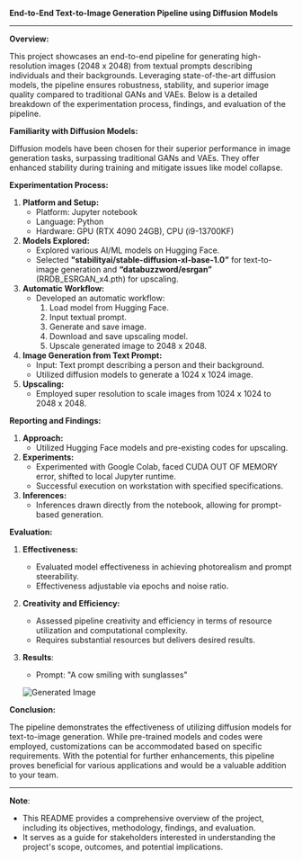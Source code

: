 **End-to-End Text-to-Image Generation Pipeline using Diffusion Models**

---

**Overview:**

This project showcases an end-to-end pipeline for generating high-resolution images (2048 x 2048) from textual prompts describing individuals and their backgrounds. Leveraging state-of-the-art diffusion models, the pipeline ensures robustness, stability, and superior image quality compared to traditional GANs and VAEs. Below is a detailed breakdown of the experimentation process, findings, and evaluation of the pipeline.

**Familiarity with Diffusion Models:**

Diffusion models have been chosen for their superior performance in image generation tasks, surpassing traditional GANs and VAEs. They offer enhanced stability during training and mitigate issues like model collapse.

**Experimentation Process:**

1. **Platform and Setup:**
    - Platform: Jupyter notebook
    - Language: Python
    - Hardware: GPU (RTX 4090 24GB), CPU (i9-13700KF)
2. **Models Explored:**
    - Explored various AI/ML models on Hugging Face.
    - Selected **"stabilityai/stable-diffusion-xl-base-1.0”** for text-to-image generation and **“databuzzword/esrgan”** (RRDB_ESRGAN_x4.pth) for upscaling.
3. **Automatic Workflow:**
    - Developed an automatic workflow:
        1. Load model from Hugging Face.
        2. Input textual prompt.
        3. Generate and save image.
        4. Download and save upscaling model.
        5. Upscale generated image to 2048 x 2048.
4. **Image Generation from Text Prompt:**
    - Input: Text prompt describing a person and their background.
    - Utilized diffusion models to generate a 1024 x 1024 image.
5. **Upscaling:**
    - Employed super resolution to scale images from 1024 x 1024 to 2048 x 2048.

**Reporting and Findings:**

1. **Approach:**
    - Utilized Hugging Face models and pre-existing codes for upscaling.
2. **Experiments:**
    - Experimented with Google Colab, faced CUDA OUT OF MEMORY error, shifted to local Jupyter runtime.
    - Successful execution on workstation with specified specifications.
3. **Inferences:**
    - Inferences drawn directly from the notebook, allowing for prompt-based generation.
    
**Evaluation:**

1. **Effectiveness:**
    - Evaluated model effectiveness in achieving photorealism and prompt steerability.
    - Effectiveness adjustable via epochs and noise ratio.
2. **Creativity and Efficiency:**
    - Assessed pipeline creativity and efficiency in terms of resource utilization and computational complexity.
    - Requires substantial resources but delivers desired results.
3. **Results**: 
    - Prompt: "A cow smiling with sunglasses"
    
    ![Generated Image](https://prod-files-secure.s3.us-west-2.amazonaws.com/1f38739e-e1ca-485f-b9fe-c7ec6af5cf19/68dcff91-5962-4d0e-9405-2022393a43c4/Untitled.png)

**Conclusion:**

The pipeline demonstrates the effectiveness of utilizing diffusion models for text-to-image generation. While pre-trained models and codes were employed, customizations can be accommodated based on specific requirements. With the potential for further enhancements, this pipeline proves beneficial for various applications and would be a valuable addition to your team.

---

**Note**: 
- This README provides a comprehensive overview of the project, including its objectives, methodology, findings, and evaluation.
- It serves as a guide for stakeholders interested in understanding the project's scope, outcomes, and potential implications.
